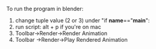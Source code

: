 
To run the program in blender:

1. change tuple value (2 or 3) under "if __name__=="__main__":
2. run script: alt + p if you're on mac
3. Toolbar->Render->Render Animation
4. Toolbar ->Render->Play Rendered Animation
